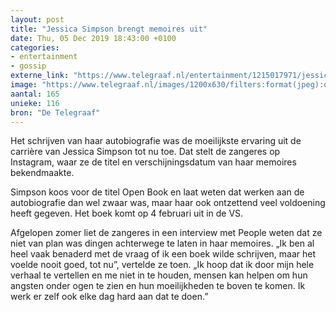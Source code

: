 ```yaml
---
layout: post
title: "Jessica Simpson brengt memoires uit"
date: Thu, 05 Dec 2019 18:43:00 +0100
categories: 
- entertainment 
- gossip 
externe_link: "https://www.telegraaf.nl/entertainment/1215017971/jessica-simpson-brengt-memoires-uit"
image: "https://www.telegraaf.nl/images/1200x630/filters:format(jpeg):quality(80)/cdn-kiosk-api.telegraaf.nl/5703a5cc-178a-11ea-853d-02d2fb1aa1d7.jpg"
aantal: 165
unieke: 116
bron: "De Telegraaf"
---
```


<p class="intro">Het schrijven van haar autobiografie was de moeilijkste ervaring uit de carrière van Jessica Simpson tot nu toe. Dat stelt de zangeres op Instagram, waar ze de titel en verschijningsdatum van haar memoires bekendmaakte.</p> <p>Simpson koos voor de titel Open Book en laat weten dat werken aan de autobiografie dan wel zwaar was, maar haar ook ontzettend veel voldoening heeft gegeven. Het boek komt op 4 februari uit in de VS.</p><p>Afgelopen zomer liet de zangeres in een interview met People weten dat ze niet van plan was dingen achterwege te laten in haar memoires. „Ik ben al heel vaak benaderd met de vraag of ik een boek wilde schrijven, maar het voelde nooit goed, tot nu”, vertelde ze toen. „Ik hoop dat ik door mijn hele verhaal te vertellen en me niet in te houden, mensen kan helpen om hun angsten onder ogen te zien en hun moeilijkheden te boven te komen. Ik werk er zelf ook elke dag hard aan dat te doen.”</p>
